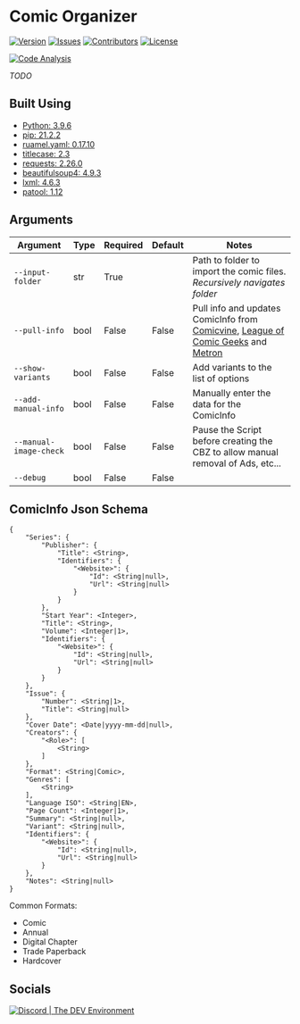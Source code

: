 # Comic Organizer

[![Version](https://img.shields.io/github/tag-pre/Buried-In-Code/Comic-Organizer.svg?label=version&style=flat-square)](https://github.com/Buried-In-Code/Comic-Organizer/releases)
[![Issues](https://img.shields.io/github/issues/Buried-In-Code/Comic-Organizer.svg?style=flat-square)](https://github.com/Buried-In-Code/Comic-Organizer/issues)
[![Contributors](https://img.shields.io/github/contributors/Buried-In-Code/Comic-Organizer.svg?style=flat-square)](https://github.com/Buried-In-Code/Comic-Organizer/graphs/contributors)
[![License](https://img.shields.io/github/license/Buried-In-Code/Comic-Organizer.svg?style=flat-square)](https://opensource.org/licenses/MIT)

[![Code Analysis](https://img.shields.io/github/workflow/status/Buried-In-Code/Comic-Organizer/Code-Analysis?label=Code-Analysis&logo=github&style=flat-square)](https://github.com/Buried-In-Code/Comic-Organizer/actions/workflows/code-analysis.yml)

*TODO*

## Built Using

- [Python: 3.9.6](https://www.python.org/)
- [pip: 21.2.2](https://pypi.org/project/pip/)
- [ruamel.yaml: 0.17.10](https://pypi.org/project/ruamel.yaml)
- [titlecase: 2.3](https://pypi.org/project/titlecase)
- [requests: 2.26.0](https://pypi.org/project/requests)
- [beautifulsoup4: 4.9.3](https://pypi.org/project/beautifulsoup4)
- [lxml: 4.6.3](https://pypi.org/project/lxml)
- [patool: 1.12](https://pypi.org/project/patool)

## Arguments

| Argument | Type | Required | Default | Notes |
| -------- | ---- | -------- | ------- | ----- |
| `--input-folder` | str | True | | Path to folder to import the comic files. *Recursively navigates folder* |
| `--pull-info` | bool | False | False | Pull info and updates ComicInfo from [Comicvine](), [League of Comic Geeks]() and [Metron]() |
| `--show-variants` | bool | False | False | Add variants to the list of options |
| `--add-manual-info` | bool | False | False | Manually enter the data for the ComicInfo |
| `--manual-image-check` | bool | False | False | Pause the Script before creating the CBZ to allow manual removal of Ads, etc... |
| `--debug` | bool | False | False | |

## ComicInfo Json Schema

```
{
    "Series": {
        "Publisher": {
            "Title": <String>,
            "Identifiers": {
                "<Website>": {
                    "Id": <String|null>,
                    "Url": <String|null>
                }
            }
        },
        "Start Year": <Integer>,
        "Title": <String>,
        "Volume": <Integer|1>,
        "Identifiers": {
            "<Website>": {
                "Id": <String|null>,
                "Url": <String|null>
            }
        }
    },
    "Issue": {
        "Number": <String|1>,
        "Title": <String|null>
    },
    "Cover Date": <Date|yyyy-mm-dd|null>,
    "Creators": {
        "<Role>": [
            <String>
        ]
    },
    "Format": <String|Comic>,
    "Genres": [
        <String>
    ],
    "Language ISO": <String|EN>,
    "Page Count": <Integer|1>,
    "Summary": <String|null>,
    "Variant": <String|null>,
    "Identifiers": {
        "<Website>": {
            "Id": <String|null>,
            "Url": <String|null>
        }
    },
    "Notes": <String|null>
}
```

Common Formats:

- Comic
- Annual
- Digital Chapter
- Trade Paperback
- Hardcover

## Socials

[![Discord | The DEV Environment](https://discordapp.com/api/guilds/618581423070117932/widget.png?style=banner2)](https://discord.gg/nqGMeGg)